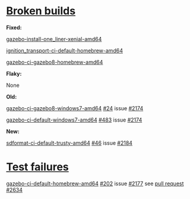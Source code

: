 # [Broken builds](http://build.osrfoundation.org/view/BuildCopFail/)

**Fixed:**

[gazebo-install-one_liner-xenial-amd64](http://build.osrfoundation.org/view/main/view/BuildCopFail/job/gazebo-install-one_liner-xenial-amd64/)

[ignition_transport-ci-default-homebrew-amd64](http://build.osrfoundation.org/view/main/view/BuildCopTests/job/ignition_transport-ci-default-homebrew-amd64/)

[gazebo-ci-gazebo8-homebrew-amd64](http://build.osrfoundation.org/view/main/view/BuildCopFail/job/gazebo-ci-gazebo8-homebrew-amd64/)

**Flaky:**

None

**Old:**

[gazebo-ci-gazebo8-windows7-amd64](http://build.osrfoundation.org/view/main/view/BuildCopFail/job/gazebo-ci-gazebo8-windows7-amd64) [#24](http://build.osrfoundation.org/view/main/view/BuildCopFail/job/gazebo-ci-gazebo8-windows7-amd64/24/) issue [#2174](https://bitbucket.org/osrf/gazebo/issues/2174/build-cop-windows-build-broken-cannot-find)

[gazebo-ci-default-windows7-amd64](http://build.osrfoundation.org/view/main/view/BuildCopFail/job/gazebo-ci-default-windows7-amd64/) [#483](http://build.osrfoundation.org/view/main/view/BuildCopFail/job/gazebo-ci-default-windows7-amd64/483/) issue [#2174](https://bitbucket.org/osrf/gazebo/issues/2174/build-cop-windows-build-broken-cannot-find)

**New:**

[sdformat-ci-default-trusty-amd64](http://build.osrfoundation.org/view/main/view/BuildCopTests/job/sdformat-ci-default-trusty-amd64/) [#46](http://build.osrfoundation.org/view/main/view/BuildCopTests/job/sdformat-ci-default-trusty-amd64/46/) issue [#2184](https://bitbucket.org/osrf/gazebo/issues/2184)


# [Test failures](http://build.osrfoundation.org/view/BuildCopTests/)

[gazebo-ci-default-homebrew-amd64](http://build.osrfoundation.org/view/main/view/BuildCopFail/job/gazebo-ci-default-homebrew-amd64) [#202](http://build.osrfoundation.org/view/main/view/BuildCopFail/job/gazebo-ci-default-homebrew-amd64/202/) issue [#2177](https://bitbucket.org/osrf/gazebo/issues/2177) see [pull request #2634](https://bitbucket.org/osrf/gazebo/pull-requests/2634/fix-examples-compilation-2177)